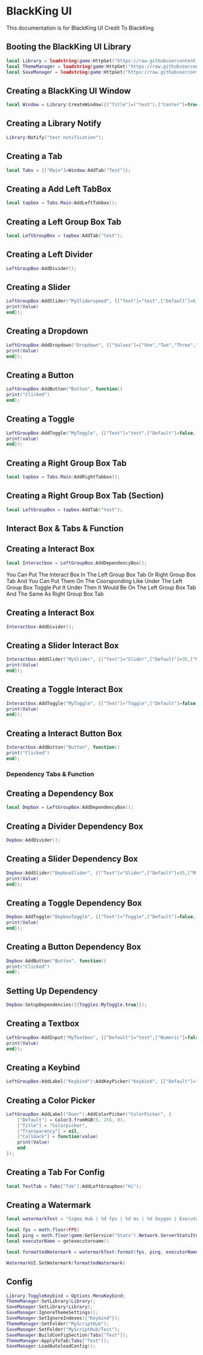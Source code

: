 # BlackKing UI
This documentation is for BlackKing UI Credit To BlackKing

## Booting the BlackKing UI Library
```lua
local Library = loadstring(game:HttpGet("https://raw.githubusercontent.com/KINGHUB01/Gui/main/Gui%20Lib%20%5BLibrary%5D"))();
local ThemeManager = loadstring(game:HttpGet("https://raw.githubusercontent.com/KINGHUB01/Gui/main/Gui%20Lib%20%5BThemeManager%5D"))();
local SaveManager = loadstring(game:HttpGet("https://raw.githubusercontent.com/KINGHUB01/Gui/main/Gui%20Lib%20%5BSaveManager%5D"))();
```




## Creating a BlackKing UI Window
```lua
local Window = Library:CreateWindow({["Title"]=("test"),["Center"]=true,["AutoShow"]=true,["TabPadding"]=0,["MenuFadeTime"]=0.2});
```

## Creating a Library Notify
```lua
Library:Notify("test notification");
```

## Creating a Tab
```lua
local Tabs = {["Main"]=Window:AddTab("Test")};
```

## Creating a Add Left TabBox
```lua
local tapbox = Tabs.Main:AddLeftTabbox();
```

## Creating a Left Group Box Tab
```lua
local LeftGroupBox = tapbox:AddTab("test");
```

## Creating a Left Divider
```lua
LeftGroupBox:AddDivider();
```

## Creating a Slider
```lua
LeftGroupBox:AddSlider("MySliderspeed", {["Text"]="test",["Default"]=6,["Min"]=1,["Max"]=6,["Rounding"]=0,["Compact"]=true,["Callback"]=function(value)
print(Value)
end});
```

## Creating a Dropdown
```lua
LeftGroupBox:AddDropdown("Dropdown", {["Values"]={"One","Two","Three","Four"},["Default"]=1,["Multi"]=false,["Text"]="Dropdown",["Tooltip"]="Dropdown Test",["Callback"]=function(Value)
print(Value)
end});
```

## Creating a Button
```lua
LeftGroupBox:AddButton("Button", function()
print("Clicked")
end);
```

## Creating a Toggle
```lua
LeftGroupBox:AddToggle("MyToggle", {["Text"]="test",["Default"]=false,["Tooltip"]="test",["Callback"]=function(value)
print(value)
end});
```

## Creating a Right Group Box Tab
```lua
local tapbox = Tabs.Main:AddRightTabbox();
```

## Creating a Right Group Box Tab (Section)
```lua
local LeftGroupBox = tapbox:AddTab("test");
```

## Interact Box & Tabs & Function
## Creating a Interact Box
```lua
local Interactbox = LeftGroupBox:AddDependencyBox();
```
You Can Put The Interact Box In The Left Group Box Tab Or Right Group Box Tab And You Can Put Them On The Coorsponding Like Under The Left Group Box Toggle Put It Under Then It Would Be On The Left Group Box Tab And The Same As Right Group Box Tab

## Creating a Interact Box
```lua
Interactbox:AddDivider();
```
## Creating a Slider Interact Box
```lua
Interactbox:AddSlider("MySlider", {["Text"]="Slider",["Default"]=35,["Min"]=16,["Max"]=50,["Rounding"]=0,["Compact"]=true,["Callback"]=function(Value)
print(Value)
end});
```

## Creating a Toggle Interact Box
```lua
Interactbox:AddToggle("MyToggle", {["Text"]="Toggle",["Default"]=false,["Tooltip"]="Toggle Test",["Callback"]=function(Value)
print(Value)
end});
```

## Creating a Interact Button Box
```lua
Interactbox:AddButton("Button", function()
print("Clicked")
end);
```

### Dependency Tabs & Function
## Creating a Dependency Box
```lua
local Depbox = LeftGroupBox:AddDependencyBox();
```

## Creating a Divider Dependency Box
```lua
Depbox:AddDivider();
```


## Creating a Slider Dependency Box
```lua
Depbox:AddSlider("DepboxSlider", {["Text"]="Slider",["Default"]=35,["Min"]=16,["Max"]=50,["Rounding"]=0,["Compact"]=true,["Callback"]=function(Value)
print(Value)
end});
```

## Creating a Toggle Dependency Box
```lua
Depbox:AddToggle("DepboxToggle", {["Text"]="Toggle",["Default"]=false,["Tooltip"]="Toggle Test",["Callback"]=function(Value)
print(Value)
end});
```

## Creating a Button Dependency Box
```lua
Depbox:AddButton("Button", function()
print("Clicked")
end);
```

## Setting Up Dependency
```lua
Depbox:SetupDependencies({{Toggles.MyToggle,true}});
```

## Creating a Textbox
```lua
LeftGroupBox:AddInput("MyTextbox", {["Default"]="test",["Numeric"]=false,["Finished"]=false,["Text"]="test",["Tooltip"]="test",["Placeholder"]="test",["Callback"]=function(value)
print(Value)
end});
```

## Creating a Keybind
```lua
LeftGroupBox:AddLabel("Keybind"):AddKeyPicker("Keybind", {["Default"]="RightControl",["NoUI"]=true,["Text"]="Keybind"});
```

## Creating a Color Picker
```lua
LeftGroupBox:AddLabel("Door"):AddColorPicker("ColorPicker", {
    ["Default"] = Color3.fromRGB(5, 255, 0),
    ["Title"] = "Colorpicker",
    ["Transparency"] = nil,
    ["Callback"] = function(value)
    print(Value)
    end
});
```

## Creating a Tab For Config
```lua
local TestTab = Tabs["Tab"]:AddLeftGroupbox("Hi");
```
 
## Creating a Watermark
```lua
local watermarkText = "Sigma Hub | %d fps | %d ms | %d Oxygen | Executor : %s"

local fps = math.floor(FPS)
local ping = math.floor(game:GetService("Stats").Network.ServerStatsItem["Data Ping"]:GetValue())
local executorName = getexecutorname()

local formattedWatermark = watermarkText:format(fps, ping, executorName)

WatermarkUI.SetWatermark(formattedWatermark)
```

## Config
```lua
Library.ToggleKeybind = Options.MenuKeybind;
ThemeManager:SetLibrary(Library);
SaveManager:SetLibrary(Library);
SaveManager:IgnoreThemeSettings();
SaveManager:SetIgnoreIndexes({"Keybind"});
ThemeManager:SetFolder("MyScriptHub");
SaveManager:SetFolder("MyScriptHub/Test");
SaveManager:BuildConfigSection(Tabs["Test"]);
ThemeManager:ApplyToTab(Tabs["Test"]);
SaveManager:LoadAutoloadConfig();
```
